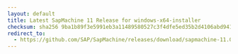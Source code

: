 ```yaml
---
layout: default
title: Latest SapMachine 11 Release for windows-x64-installer
checksum: sha256 9ba1b89f3e5991eb3a11489580527c3f4dfe5ed35b2d4106abd94168fe2ca662
redirect_to:
  - https://github.com/SAP/SapMachine/releases/download/sapmachine-11.0.24/sapmachine-jre-11.0.24_windows-x64_bin.msi
---
```

